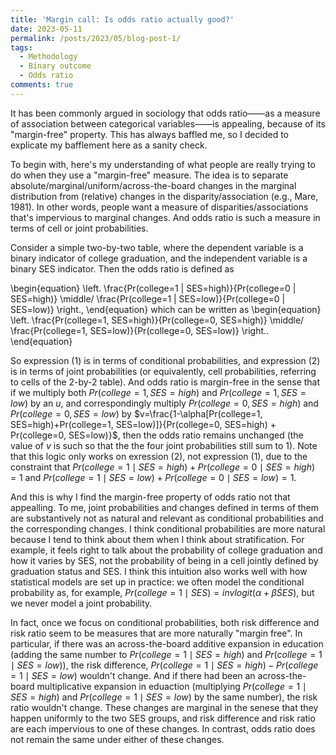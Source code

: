 ```yaml
---
title: 'Margin call: Is odds ratio actually good?'
date: 2023-05-11
permalink: /posts/2023/05/blog-post-1/
tags:
  - Methodology
  - Binary outcome
  - Odds ratio
comments: true
---
```

It has been commonly argued in sociology that odds ratio——as a measure of association between categorical variables——is appealing, because of its "margin-free" property. This has always baffled me, so I decided to explicate my bafflement here as a sanity check. 

To begin with, here's my understanding of what people are really trying to do when they use a "margin-free" measure. The idea is to separate absolute/marginal/uniform/across-the-board changes in the marginal distribution from (relative) changes in the disparity/association (e.g., Mare, 1981). In other words, people want a measure of disparities/associations that's impervious to marginal changes. And odds ratio is such a measure in terms of cell or joint probabilities.

Consider a simple two-by-two table, where the dependent variable is a binary indicator of college graduation, and the independent variable is a binary SES indicator. Then the odds ratio is defined as 

\begin{equation}
    \left. \frac{Pr(college=1 | SES=high)}{Pr(college=0 | SES=high)} \middle/ \frac{Pr(college=1 | SES=low)}{Pr(college=0 | SES=low)} \right.,
\end{equation}
which can be written as 
\begin{equation}
\left. \frac{Pr(college=1, SES=high)}{Pr(college=0, SES=high)} \middle/ \frac{Pr(college=1, SES=low)}{Pr(college=0, SES=low)} \right..
\end{equation}

So expression (1) is in terms of conditional probabilities, and expression (2) is in terms of joint probabilities (or equivalently, cell probabilities, referring to cells of the 2-by-2 table). And odds ratio is margin-free in the sense that if we multiply both $Pr(college=1, SES=high)$ and $Pr(college=1, SES=low)$ by an $u$, and correspondingly multiply $Pr(college=0, SES=high)$ and $Pr(college=0, SES=low)$ by $v=\frac{1-\alpha[Pr(college=1, SES=high)+Pr(college=1, SES=low)]}{Pr(college=0, SES=high) + Pr(college=0, SES=low)}$, then the odds ratio remains unchanged (the value of $v$ is such so that the the four joint probabilities still sum to 1). Note that this logic only works on exression (2), not expression (1), due to the constraint that $Pr(college=1 \mid SES=high)+Pr(college=0 \mid SES=high)=1$ and $Pr(college=1 \mid SES=low)+Pr(college=0 \mid SES=low)=1$. 

And this is why I find the margin-free property of odds ratio not that appealling. To me, joint probabilities and changes defined in terms of them are substantively not as natural and relevant as conditional probabilities and the corresponding changes. I think conditional probabilities are more natural because I tend to think about them when I think about stratification. For example, it feels right to talk about the probability of college graduation and how it varies by SES, not the probability of being in a cell jointly defined by graduation status and SES. I think this intuition also works well with how statistical models are set up in practice: we often model the conditional probability as, for example, $Pr(college=1 \mid SES)= invlogit(\alpha+\beta \dot SES)$, but we never model a joint probability. 

In fact, once we focus on conditional probabilities, both risk difference and risk ratio seem to be measures that are more naturally "margin free". In particular, if there was an across-the-board additive expansion in education (adding the same number to $Pr(college=1 \mid SES=high)$ and $Pr(college=1 \mid SES=low)$), the risk difference, $Pr(college=1 \mid SES=high)-Pr(college=1 \mid SES=low)$ wouldn't change. And if there had been an across-the-board multiplicative expansion in eduaction (multiplying $Pr(college=1 \mid SES=high)$ and $Pr(college=1 \mid SES=low)$ by the same number), the risk ratio wouldn't change. These changes are marginal in the senese that they happen uniformly to the two SES groups, and risk difference and risk ratio are each impervious to one of these changes. In contrast, odds ratio does not remain the same under either of these changes. 
